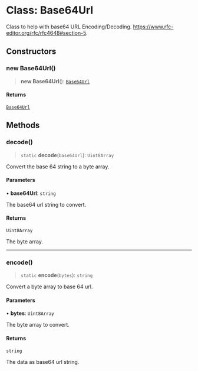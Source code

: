 # Class: Base64Url

Class to help with base64 URL Encoding/Decoding.
https://www.rfc-editor.org/rfc/rfc4648#section-5.

## Constructors

### new Base64Url()

> **new Base64Url**(): [`Base64Url`](Base64Url.md)

#### Returns

[`Base64Url`](Base64Url.md)

## Methods

### decode()

> `static` **decode**(`base64Url`): `Uint8Array`

Convert the base 64 string to a byte array.

#### Parameters

• **base64Url**: `string`

The base64 url string to convert.

#### Returns

`Uint8Array`

The byte array.

***

### encode()

> `static` **encode**(`bytes`): `string`

Convert a byte array to base 64 url.

#### Parameters

• **bytes**: `Uint8Array`

The byte array to convert.

#### Returns

`string`

The data as base64 url string.
